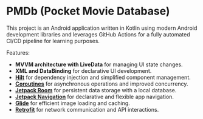# PMDb (Pocket Movie Database)

This project is an Android application written in Kotlin using modern Android development libraries and leverages GitHub Actions for a fully automated CI/CD pipeline for learning purposes.

Features:
- **MVVM architecture with LiveData** for managing UI state changes.
- **XML and DataBinding** for declarative UI development.
- [**Hilt**](https://developer.android.com/training/dependency-injection/hilt-android) for dependency injection and simplified component management.
- [**Coroutines**](https://developer.android.com/kotlin/coroutines) for asynchronous operations and improved concurrency.
- [**Jetpack Room**](https://developer.android.com/training/data-storage/room) for persistent data storage with a local database.
- [**Jetpack Navigation**](https://developer.android.com/guide/navigation) for declarative and flexible app navigation.
- [**Glide**](https://github.com/bumptech/glide) for efficient image loading and caching.
- [**Retrofit**](https://github.com/square/retrofit) for network communication and API interactions.
